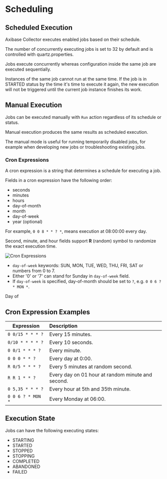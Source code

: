 # Scheduling

## Scheduled Execution

Axibase Collector executes enabled jobs based on their schedule.

The number of concurrently executing jobs is set to 32 by default and is controlled with quartz.properties.

Jobs execute concurrently whereas configuration inside the same job are executed sequentially.

Instances of the same job cannot run at the same time. If the job is in STARTED status by the time it's time to execute it again, the new execution will not be triggered until the current job instance finishes its work.  

## Manual Execution

Jobs can be executed manually with `Run` action regardless of its schedule or status. 

Manual execution produces the same results as scheduled execution.

The manual mode is useful for running temporarily disabled jobs, for example when developing new jobs or troubleshooting existing jobs.

### Cron Expressions

A cron expression is a string that determines a schedule for executing a job.

Fields in a cron expression have the following order: 

- seconds
- minutes
- hours
- day-of-month
- month
- day-of-week
- year (optional)

For example, `0 0 8 * * ? *`, means execution at 08:00:00 every day.

Second, minute, and hour fields support **R** (random) symbol to randomize the exact execution time.

![Cron Expressions](http://axibase.com/wp-content/uploads/2016/03/cron_expressions.png)

* `day-of-week` keywords: SUN, MON, TUE, WED, THU, FRI, SAT or numbers from 0 to 7.
* Either '0' or '7' can stand for Sunday in `day-of-week` field.
* If `day-of-week` is specified, day-of-month should be set to `?`, e.g. `0 0 6 ? * MON *`.

Day of 

## Cron Expression Examples

**Expression** | **Description**
---|:---
`0 0/15 * * * ?` | Every 15 minutes.
`0/10 * * * * ?` | Every 10 seconds.
`0 0/1 * * * ?` | Every minute.
`0 0 0 * * ?` | Every day at 0:00.  
`R 0/5 * * * ?` | Every 5 minutes at random second.
`R R 1 * * ?` | Every day on 01 hour at random minute and second.
`0 5,35 * * * ?` | Every hour at 5th and 35th minute.
`0 0 6 ? * MON *` | Every Monday at 06:00.

## Execution State

Jobs can have the following executing states:

* STARTING
* STARTED
* STOPPED
* STOPPING
* COMPLETED
* ABANDONED
* FAILED
